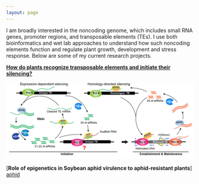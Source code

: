```yaml
---
layout: page
---
```

I am broadly interested in the noncoding genome, which includes small RNA genes, promoter regions, and transposable elements (TEs). I use both bioinformatics and wet lab approaches to understand how such noncoding elements function and regulate plant growth, development and stress response. Below are some of my current research projects.

[**How do plants recognize transposable elements and initiate their silencing?**][te]
<div class="row">
    <div class="col-md-12">
        <div class="col-xs-offset-1 col-md-10">
            <a href="/research/te.html">
                <img src="/images/Rddm-01.png">
            </a>
        </div>
    </div>
</div>

[**Role of epigenetics in Soybean aphid virulence to aphid-resistant plants**] [aphid]


[te]: /research/te.html
[aphid]: /research/aphid.html
